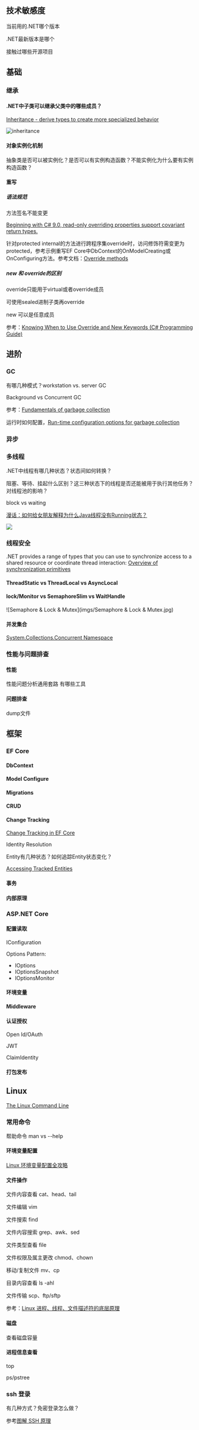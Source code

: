 ## 技术敏感度

当前用的.NET哪个版本

.NET最新版本是哪个

接触过哪些开源项目

## 基础

### 继承

#### .NET中子类可以继承父类中的哪些成员？

[Inheritance - derive types to create more specialized behavior](https://docs.microsoft.com/en-us/dotnet/csharp/fundamentals/object-oriented/inheritance)

![inheritance](imgs/inheritance.jpg)

#### 对象实例化机制

抽象类是否可以被实例化？是否可以有实例构造函数？不能实例化为什么要有实例构造函数？



#### 重写

##### 语法规范

方法签名不能变更

[Beginning with C# 9.0, read-only overriding properties support covariant return types.](https://docs.microsoft.com/en-us/dotnet/csharp/language-reference/keywords/override)

针对protected internal的方法进行跨程序集override时，访问修饰符需变更为protected，参考示例重写EF Core中DbContext的OnModelCreating或OnConfiguring方法。参考文档：[Override methods](https://docs.microsoft.com/en-us/dotnet/csharp/language-reference/language-specification/classes#override-methods)

##### new 和 override的区别

override只能用于virtual或者override成员

可使用sealed进制子类再override

new 可以是任意成员

参考：[Knowing When to Use Override and New Keywords (C# Programming Guide)](https://docs.microsoft.com/en-us/dotnet/csharp/programming-guide/classes-and-structs/knowing-when-to-use-override-and-new-keywords)

## 进阶

### GC

有哪几种模式？workstation vs. server GC

Background vs Concurrent GC

参考：[Fundamentals of garbage collection](https://docs.microsoft.com/en-us/dotnet/standard/garbage-collection/fundamentals)

运行时如何配置，[Run-time configuration options for garbage collection](https://docs.microsoft.com/en-us/dotnet/core/run-time-config/garbage-collector)

### 异步



### 多线程

.NET中线程有哪几种状态？状态间如何转换？

阻塞、等待、挂起什么区别？这三种状态下的线程是否还能被用于执行其他任务？对线程池的影响？

block vs waiting

[漫话：如何给女朋友解释为什么Java线程没有Running状态？](https://mp.weixin.qq.com/s/Vr5E68TEcU2tu7-5K03MBA)

![](imgs/jvm线程状态.jpg)

### 线程安全

.NET provides a range of types that you can use to synchronize access to a shared resource or coordinate thread interaction: [Overview of synchronization primitives](https://docs.microsoft.com/en-us/dotnet/standard/threading/overview-of-synchronization-primitives)



#### ThreadStatic vs ThreadLocal vs AsyncLocal

#### lock/Monitor vs SemaphoreSlim vs WaitHandle

![Semaphore & Lock & Mutex](imgs/Semaphore & Lock & Mutex.jpg)

#### 并发集合

[System.Collections.Concurrent Namespace](https://docs.microsoft.com/en-us/dotnet/api/system.collections.concurrent?view=net-5.0)



### 性能与问题排查

#### 性能

性能问题分析通用套路
有哪些工具

#### 问题排查
dump文件


## 框架



### EF Core

#### DbContext



#### Model Configure



#### Migrations



#### CRUD



#### Change Tracking

[Change Tracking in EF Core](https://docs.microsoft.com/en-us/ef/core/change-tracking/)

Identity Resolution

Entity有几种状态？如何追踪Entity状态变化？

[Accessing Tracked Entities](https://docs.microsoft.com/en-us/ef/core/change-tracking/entity-entries)

#### 事务



#### 内部原理



### ASP.NET Core

#### 配置读取

IConfiguration

Options Pattern:

+ IOptions<TOptions>
+ IOptionsSnapshot<TOptions>
+ IOptionsMonitor<TOptions>

#### 环境变量



#### Middleware



#### 认证授权

Open Id/OAuth

JWT

ClaimIdentity



#### 打包发布



## Linux

[The Linux Command Line](https://www.kancloud.cn/thinkphp/linux-command-line)

### 常用命令

帮助命令 man  vs --help

#### 环境变量配置

[Linux 环境变量配置全攻略](https://mp.weixin.qq.com/s?__biz=MzI4MDEwNzAzNg==&mid=2649451028&idx=2&sn=5be74f9de3f480f9ad4c7ece04befdff&chksm=f3a24b67c4d5c2714207da434b47fd0dd2681fa6c216ef2c9e2577a192b69471fa7397a41913&scene=132#wechat_redirect)

#### 文件操作

文件内容查看 cat、head、tail

文件编辑 vim

文件搜索 find

文件内容搜索 grep、awk、sed

文件类型查看 file

文件权限及属主更改 chmod、chown

移动/复制文件 mv、cp

目录内容查看 ls -ahl

文件传输 scp、ftp/sftp

参考：[Linux 进程、线程、文件描述符的底层原理](https://mp.weixin.qq.com/s/doKM1ueDz9Ut_jfVTBbOJQ)

#### 磁盘

查看磁盘容量

#### 进程信息查看

top

ps/pstree

### ssh 登录

有几种方式？免密登录怎么做？

参考[图解 SSH 原理](https://mp.weixin.qq.com/s?__biz=MzI3MTI2NzkxMA==&mid=2247487942&idx=1&sn=c46f510ff119bd0bdfe30689f0398854&chksm=eac530efddb2b9f9a8b1bf08454084d68b200dc7d4d999fa65d0d1ed69e78c386a26331533ea&mpshare=1&scene=1&srcid=0717tNKunOWIHONN04dsyFgm&sharer_sharetime=1565775380935&sharer_shareid=266dc9451fd28ecaad4697cc057771d2&key=f8a84d04edd3d2627c2d51c9c20364a8bd050f0a5ca9f829c5af707ece4562aacd7b4fdbbec1b7c84456c246b76557464b98cb1e0f54505984994db9af068c8e5f2bdd283b7ac92eac272e3a4432b665&ascene=1&uin=MTI5MDA0NDAwOA%3D%3D&devicetype=Windows+10&version=62060833&lang=zh_CN&pass_ticket=VfTZzibTuvTk6Edv7m13QePmjxNCsWe1iJ8Cn5e7klB%2B5DWIlJVve3rADmcSPJu6)